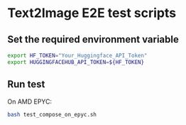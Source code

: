 # Text2Image E2E test scripts

## Set the required environment variable

```bash
export HF_TOKEN="Your_Huggingface_API_Token"
export HUGGINGFACEHUB_API_TOKEN=${HF_TOKEN}
```

## Run test

On AMD EPYC:

```bash
bash test_compose_on_epyc.sh
```
